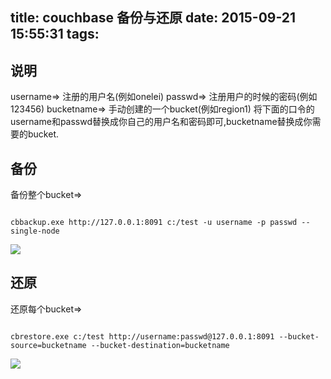 title: couchbase 备份与还原
date: 2015-09-21 15:55:31
tags:
---
## 说明
username=> 注册的用户名(例如onelei)
passwd=> 注册用户的时候的密码(例如123456)
bucketname=> 手动创建的一个bucket(例如region1)
将下面的口令的username和passwd替换成你自己的用户名和密码即可,bucketname替换成你需要的bucket.

## 备份
备份整个bucket=>  
```  

cbbackup.exe http://127.0.0.1:8091 c:/test -u username -p passwd --single-node

```  
![](/img/couchbase/cbbackup.png) 

## 还原
还原每个bucket=>
```  

cbrestore.exe c:/test http://username:passwd@127.0.0.1:8091 --bucket-source=bucketname --bucket-destination=bucketname

```  
![](/img/couchbase/cbrestore.png)   